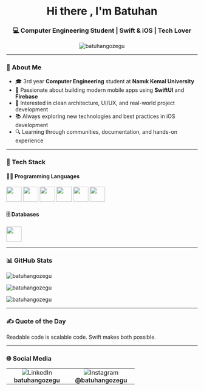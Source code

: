 <!-- Profil README -->

<h1 align="center">Hi there , I'm Batuhan</h1>
<h3 align="center">💻 Computer Engineering Student | Swift & iOS | Tech Lover</h3>

<p align="center">
  <img src="https://komarev.com/ghpvc/?username=batuhangozegu&label=Profile%20views&color=0e75b6&style=flat" alt="batuhangozegu" />
</p>

---

### 🚀 About Me

- 🎓 3rd year **Computer Engineering** student at **Namık Kemal University**
- 🍏 Passionate about building modern mobile apps using **SwiftUI** and **Firebase**
- 🧠 Interested in clean architecture, UI/UX, and real-world project development
- 📚 Always exploring new technologies and best practices in iOS development
- 🔍 Learning through communities, documentation, and hands-on experience

---

### 🧰 Tech Stack

#### 👨‍💻 Programming Languages

<p align="left">
  <img src="https://cdn.jsdelivr.net/gh/devicons/devicon/icons/javascript/javascript-original.svg" width="40" height="40"/>
  <img src="https://cdn.jsdelivr.net/gh/devicons/devicon/icons/swift/swift-original.svg" width="40" height="40"/>
  <img src="https://cdn.jsdelivr.net/gh/devicons/devicon/icons/python/python-original.svg" width="40" height="40"/>
  <img src="https://cdn.jsdelivr.net/gh/devicons/devicon/icons/csharp/csharp-original.svg" width="40" height="40"/>
  <img src="https://cdn.jsdelivr.net/gh/devicons/devicon/icons/html5/html5-original.svg" width="40" height="40"/>
  <img src="https://cdn.jsdelivr.net/gh/devicons/devicon/icons/css3/css3-original.svg" width="40" height="40"/>
</p>

#### 🗄️ Databases

<p align="left">
  <img src="https://cdn.jsdelivr.net/gh/devicons/devicon/icons/firebase/firebase-plain.svg" width="40" height="40"/>
</p>

---

### 📊 GitHub Stats

<p align="left">
  <img src="https://github-readme-stats.vercel.app/api?username=batuhangozegu&show_icons=true&locale=en&theme=radical" alt="batuhangozegu" />
</p>

<p align="left">
  <img src="https://github-readme-streak-stats.herokuapp.com/?user=batuhangozegu&theme=radical" alt="batuhangozegu" />
</p>

<p align="left">
  <img src="https://github-readme-stats.vercel.app/api/top-langs?username=batuhangozegu&show_icons=true&locale=en&layout=compact&theme=radical" alt="batuhangozegu" />
</p>

---

### ✍️ Quote of the Day

Readable code is scalable code. Swift makes both possible.

---

### 🌐 Social Media

<table>
  <tr>
    <td align="center" style="padding: 0 20px;">
      <a href="https://www.linkedin.com/in/batuhangozegu" target="_blank" style="text-decoration:none; color:inherit;">
        <img src="https://img.icons8.com/ios-filled/50/0A66C2/linkedin.png" alt="LinkedIn" /><br />
        <span style="font-weight: 600;">batuhangozegu</span>
      </a>
    </td>
    <td align="center" style="padding: 0 20px;">
      <a href="https://www.instagram.com/batuhangozegu" target="_blank" style="text-decoration:none; color:inherit;">
        <img src="https://img.icons8.com/ios-filled/50/E4405F/instagram-new.png" alt="Instagram" /><br />
        <span style="font-weight: 600;">@batuhangozegu</span>
      </a>
    </td>
  </tr>
</table>

